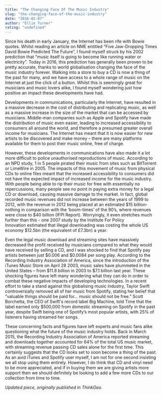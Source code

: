 ```yaml
---
title: "The Changing Face Of The Music Industry"
slug: "the-changing-face-of-the-music-industry"
date: "2016-02-07"
author: "Ellie Turner"
rating: "undefined"
---
```


Since his death in early January, the Internet has been rife with Bowie quotes. Whilst reading an article on NME entitled “Five Jaw-Dropping Times David Bowie Predicted The Future”, I found myself struck by his 2002 prediction that “music itself is going to become like running water or electricity”. Today in 2016, this prediction has generally been proven to be pretty accurate, thanks to world globalisation changing the face of the music industry forever. Walking into a store to buy a CD is now a thing of the past for many, and we have access to a whole range of music on the Internet at just the click of a button. Whilst this is seemingly great for musicians and music lovers alike, I found myself wondering just how positive an impact these developments have had.

Developments in communications, particularly the Internet, have resulted in a massive decrease in the cost of distributing and replicating music, as well as a massive increase in the size of the market that can be accessed by musicians. Middle-man companies such as Apple and Spotify have made the distribution of music even easier, leading to increased accessibility to consumers all around the world, and therefore a presumed greater overall income for musicians. The Internet has meant that it is now easier for new artists to be discovered and make money – there are many platforms available for them to post their music online, free of charge.

However, these developments in communications have also made it a lot more difficult to police unauthorised reproductions of music. According to an NPD study, 1 in 5 people pirated their music from sites such as BitTorrent or LimeWire in 2005. The impacts of this movement of music from physical CDs to online files meant that the increased accessibility to consumers did not have the expected impact of increased income for the music industry. With people being able to rip their music for free with essentially no repercussions, many people see no point in paying extra money for a legal CD or download, causing massive damage to the market. In fact, global recorded music revenues did not increase between the years of 1999 to 2012, with the revenue in 2012 being placed at an estimated $15 billion- nothing in comparison with the ‘boom-times’ of the 90’s, where revenues were close to $40 billion (IFPI Report). Worryingly, it even stretches much further than this - one 2007 study by the Institute For Policy Innovation estimated that illegal downloading was costing the whole US economy $12.5bn (the equivalent of £7.3bn) a year.

Even the legal music download and streaming sites have massively decreased the profit received by musicians compared to what they would have received by selling a CD, and I was shocked to find that Spotify pay artists between just $0.006 and $0.0084 per song play. According to the Recording Industry Association of America, since the introduction of the iTunes Music Store on April 28 2003, music sales have plummeted in the United States – from $11.8 billion in 2003 to $7.1 billion last year. These shocking figures have left many wondering what they can do in order to combat these negative impacts of developing technologies. In a recent effort to take a stand against this globalising music industry, Taylor Swift controversially removed all of her music from Spotify, stating her belief that “valuable things should be paid for… music should not be free.” Scott Borchetta, the CEO of Swift's record label Big Machine, told Time that the label earned only $500,000 from domestic streaming on Spotify in the past year, despite Swift being one of Spotify’s most popular artists, with 25% of listeners having streamed her songs.

These concerning facts and figures have left experts and music fans alike questioning what the future of the music industry holds. Back in March 2015, the Recording Industry Association of America reported streaming and downloads together accounted for 64% of the total US music market, with streaming revenue passing CD sales alone for the first time. This certainly suggests that the CD looks set to soon become a thing of the past. As an avid iTunes and Spotify user myself, I am not for one second insisting we all stop using them entirely. However, I do think that CD and vinyl need to be more appreciated, and if in buying them we are giving artists more support then we should definitely be looking to add a few more CDs to our collection from time to time.

_Updated piece, originally published in ThinkGeo._
